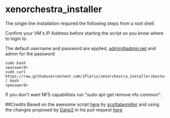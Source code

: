 # xenorchestra_installer

The single line installation required the following steps from a root shell. 

Confirm your VM's IP Address before starting the script so you know where to login to. 

The default username and password are applied, admin@admin.net and admin for the password

    sudo bash
    <password>
    sudo curl https://raw.githubusercontent.com/iFloris/xenorchestra_installer/master/xo_install.sh | bash
    <password>
    
    
If you don't want NFS capabilities run "sudo apt-get remove nfs-common".

##Credits
Based on the awesome script [here](https://github.com/scottalanmiller/xenorchestra_installer) by [scottalanmiller](https://github.com/scottalanmiller) and using the changes proposed by [Danp2](https://github.com/Danp2) in his pull request [here](https://github.com/Danp2/xenorchestra_installer/commit/33f08faec83a094ab53756bc773b85e98eb3e51f)


